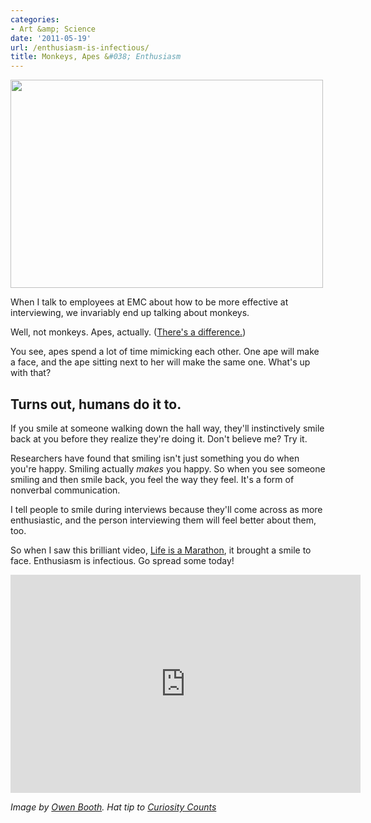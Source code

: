```yaml
---
categories:
- Art &amp; Science
date: '2011-05-19'
url: /enthusiasm-is-infectious/
title: Monkeys, Apes &#038; Enthusiasm
---
```


<img src="https://gomakethings.com/wp-content/uploads/2011/05/ape.jpg" alt="" title="ape" width="500" height="333" class="aligncenter size-full wp-image-615" />

When I talk to employees at EMC about how to be more effective at interviewing, we invariably end up talking about monkeys.

Well, not monkeys. Apes, actually. (<a href="http://animals.howstuffworks.com/mammals/monkeys-vs-apes.htm">There's a difference.</a>)

You see, apes spend a lot of time mimicking each other. One ape will make a face, and the ape sitting next to her will make the same one. What's up with that?

<h2>Turns out, humans do it to.</h2>

If you smile at someone walking down the hall way, they'll instinctively smile back at you before they realize they're doing it. Don't believe me? Try it.

Researchers have found that smiling isn't just something you do when you're happy. Smiling actually <em>makes</em> you happy. So when you see someone smiling and then smile back, you feel the way they feel. It's a form of nonverbal communication.

I tell people to smile during interviews because they'll come across as more enthusiastic, and the person interviewing them will feel better about them, too.

So when I saw this brilliant video, <a href="https://www.youtube.com/watch?v=vosCMUGvd8Y">Life is a Marathon</a>, it brought a smile to face. Enthusiasm is infectious. Go spread some today!

<p align="center"><iframe width="560" height="349" src="https://www.youtube.com/embed/vosCMUGvd8Y?rel=0" frameborder="0" allowfullscreen></iframe></p>

<em>Image by <a href="http://www.flickr.com/photos/56008391@N00/125897239/">Owen Booth</a>. Hat tip to <a href="http://curiositycounts.com/post/5221691928/life-is-a-marathon-brilliant-and-heart-warming">Curiosity Counts</a></em>
